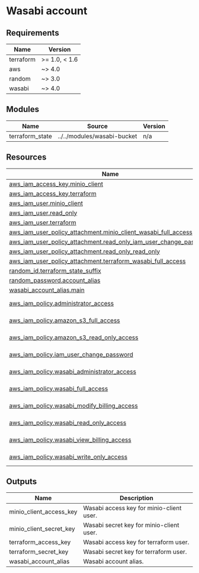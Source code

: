 # Wasabi account

<!-- BEGIN-TF-DOCS -->

## Requirements

| Name | Version |
|------|---------|
| terraform | >= 1.0, < 1.6 |
| aws | ~> 4.0 |
| random | ~> 3.0 |
| wasabi | ~> 4.0 |

## Modules

| Name | Source | Version |
|------|--------|---------|
| terraform\_state | ../../modules/wasabi-bucket | n/a |

## Resources

| Name | Type |
|------|------|
| [aws_iam_access_key.minio_client](https://registry.terraform.io/providers/hashicorp/aws/latest/docs/resources/iam_access_key) | resource |
| [aws_iam_access_key.terraform](https://registry.terraform.io/providers/hashicorp/aws/latest/docs/resources/iam_access_key) | resource |
| [aws_iam_user.minio_client](https://registry.terraform.io/providers/hashicorp/aws/latest/docs/resources/iam_user) | resource |
| [aws_iam_user.read_only](https://registry.terraform.io/providers/hashicorp/aws/latest/docs/resources/iam_user) | resource |
| [aws_iam_user.terraform](https://registry.terraform.io/providers/hashicorp/aws/latest/docs/resources/iam_user) | resource |
| [aws_iam_user_policy_attachment.minio_client_wasabi_full_access](https://registry.terraform.io/providers/hashicorp/aws/latest/docs/resources/iam_user_policy_attachment) | resource |
| [aws_iam_user_policy_attachment.read_only_iam_user_change_password](https://registry.terraform.io/providers/hashicorp/aws/latest/docs/resources/iam_user_policy_attachment) | resource |
| [aws_iam_user_policy_attachment.read_only_read_only](https://registry.terraform.io/providers/hashicorp/aws/latest/docs/resources/iam_user_policy_attachment) | resource |
| [aws_iam_user_policy_attachment.terraform_wasabi_full_access](https://registry.terraform.io/providers/hashicorp/aws/latest/docs/resources/iam_user_policy_attachment) | resource |
| [random_id.terraform_state_suffix](https://registry.terraform.io/providers/hashicorp/random/latest/docs/resources/id) | resource |
| [random_password.account_alias](https://registry.terraform.io/providers/hashicorp/random/latest/docs/resources/password) | resource |
| [wasabi_account_alias.main](https://registry.terraform.io/providers/thesisedu/wasabi/latest/docs/resources/account_alias) | resource |
| [aws_iam_policy.administrator_access](https://registry.terraform.io/providers/hashicorp/aws/latest/docs/data-sources/iam_policy) | data source |
| [aws_iam_policy.amazon_s3_full_access](https://registry.terraform.io/providers/hashicorp/aws/latest/docs/data-sources/iam_policy) | data source |
| [aws_iam_policy.amazon_s3_read_only_access](https://registry.terraform.io/providers/hashicorp/aws/latest/docs/data-sources/iam_policy) | data source |
| [aws_iam_policy.iam_user_change_password](https://registry.terraform.io/providers/hashicorp/aws/latest/docs/data-sources/iam_policy) | data source |
| [aws_iam_policy.wasabi_administrator_access](https://registry.terraform.io/providers/hashicorp/aws/latest/docs/data-sources/iam_policy) | data source |
| [aws_iam_policy.wasabi_full_access](https://registry.terraform.io/providers/hashicorp/aws/latest/docs/data-sources/iam_policy) | data source |
| [aws_iam_policy.wasabi_modify_billing_access](https://registry.terraform.io/providers/hashicorp/aws/latest/docs/data-sources/iam_policy) | data source |
| [aws_iam_policy.wasabi_read_only_access](https://registry.terraform.io/providers/hashicorp/aws/latest/docs/data-sources/iam_policy) | data source |
| [aws_iam_policy.wasabi_view_billing_access](https://registry.terraform.io/providers/hashicorp/aws/latest/docs/data-sources/iam_policy) | data source |
| [aws_iam_policy.wasabi_write_only_access](https://registry.terraform.io/providers/hashicorp/aws/latest/docs/data-sources/iam_policy) | data source |

## Outputs

| Name | Description |
|------|-------------|
| minio\_client\_access\_key | Wasabi access key for minio-client user. |
| minio\_client\_secret\_key | Wasabi secret key for minio-client user. |
| terraform\_access\_key | Wasabi access key for terraform user. |
| terraform\_secret\_key | Wasabi secret key for terraform user. |
| wasabi\_account\_alias | Wasabi account alias. |

<!-- END-TF-DOCS ---->
